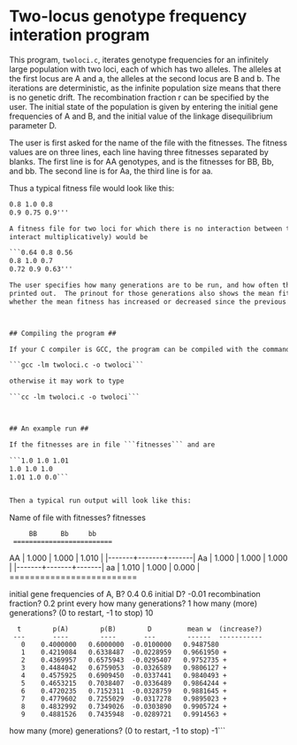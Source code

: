 
# Two-locus genotype frequency interation program #

This program, ```twoloci.c```, iterates genotype frequencies for an infinitely large population with two loci, each of which has two 
alleles.  The alleles at the first locus are  A  and  a, the alleles at the second locus are  B  and  b.  The iterations are 
deterministic, as the infinite population size means that there is no genetic drift.  The recombination fraction  r  can be specified 
by the user.  The initial state of the population is given by entering the initial gene frequencies of  A  and  B, and the 
initial value of the linkage disequilibrium parameter  D.  

The user is first asked for the name of the file with the fitnesses.  The fitness values are on three lines, 
each line having three fitnesses separated by blanks.  The first line is for  AA  genotypes, and is the fitnesses 
for BB, Bb, and bb.  The second line is for Aa, the third line is for  aa.

Thus a typical fitness file would look like this:

```0.7 0.65 0.9
0.8 1.0 0.8
0.9 0.75 0.9'''

A fitness file for two loci for which there is no interaction between the loci (i.e, where the fitnesses 
interact multiplicatively) would be

```0.64 0.8 0.56
0.8 1.0 0.7
0.72 0.9 0.63'''

The user specifies how many generations are to be run, and how often the population gene frequencies and D are to be 
printed out.  The prinout for those generations also shows the mean fitness and a ```+``` or ```-``` indicating
whether the mean fitness has increased or decreased since the previous generation.



## Compiling the program ##

If your C compiler is GCC, the program can be compiled with the command

```gcc -lm twoloci.c -o twoloci```

otherwise it may work to type

```cc -lm twoloci.c -o twoloci```



## An example run ##

If the fitnesses are in file ```fitnesses``` and are

```1.0 1.0 1.01
1.0 1.0 1.0
1.01 1.0 0.0```


Then a typical run output will look like this:


```
Name of file with fitnesses?
fitnesses

         BB      Bb     bb
     =========================
 AA  | 1.000 | 1.000 | 1.010 |
     |-------+-------+-------|
 Aa  | 1.000 | 1.000 | 1.000 |
     |-------+-------+-------|
 aa  | 1.010 | 1.000 | 0.000 |
     =========================

initial gene frequencies of A, B?
0.4 0.6
initial D?
-0.01
recombination fraction?
0.2
print every how many generations?
1
how many (more) generations? (0 to restart, -1 to stop)
10

      t        p(A)        p(B)        D         mean w  (increase?)
     ---       ----        ----       ---        ------  -----------
       0    0.4000000   0.6000000  -0.0100000   0.9487580
       1    0.4219084   0.6338487  -0.0228959   0.9661950 +
       2    0.4369957   0.6575943  -0.0295407   0.9752735 +
       3    0.4484042   0.6759053  -0.0326589   0.9806127 +
       4    0.4575925   0.6909450  -0.0337441   0.9840493 +
       5    0.4653215   0.7038407  -0.0336489   0.9864244 +
       6    0.4720235   0.7152311  -0.0328759   0.9881645 +
       7    0.4779602   0.7255029  -0.0317278   0.9895023 +
       8    0.4832992   0.7349026  -0.0303890   0.9905724 +
       9    0.4881526   0.7435948  -0.0289721   0.9914563 +
how many (more) generations? (0 to restart, -1 to stop)
-1```
